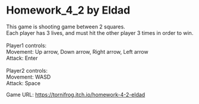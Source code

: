 # Homework_4_2 by Eldad

This game is shooting game between 2 squares.
</br>
Each player has 3 lives, and must hit the other player 3 times in order to win.
</br>
</br>
Player1 controls:
</br>
Movement: Up arrow, Down arrow, Right arrow, Left arrow
</br>
Attack: Enter
</br>
</br>
Player2 controls:
</br>
Movement: WASD
</br>
Attack: Space
</br>

Game URL: https://tornifrog.itch.io/homework-4-2-eldad
